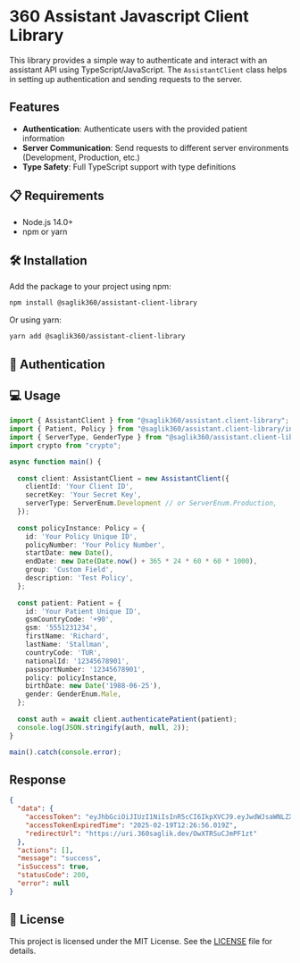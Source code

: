 # 360 Assistant Javascript Client Library

This library provides a simple way to authenticate and interact with an assistant API using TypeScript/JavaScript. The `AssistantClient` class helps in setting up authentication and sending requests to the server.

## Features

- **Authentication**: Authenticate users with the provided patient information
- **Server Communication**: Send requests to different server environments (Development, Production, etc.)
- **Type Safety**: Full TypeScript support with type definitions

## 📋 Requirements

- Node.js 14.0+
- npm or yarn

## 🛠️ Installation

Add the package to your project using npm:

```bash
npm install @saglik360/assistant-client-library
```

Or using yarn:

```bash
yarn add @saglik360/assistant-client-library
```

## 🔑 Authentication

## 💻 Usage

```ts
import { AssistantClient } from "@saglik360/assistant.client-library";
import { Patient, Policy } from "@saglik360/assistant.client-library/interface";
import { ServerType, GenderType } from "@saglik360/assistant.client-library/enum";
import crypto from "crypto";

async function main() {
  
  const client: AssistantClient = new AssistantClient({
    clientId: 'Your Client ID',
    secretKey: 'Your Secret Key',
    serverType: ServerEnum.Development // or ServerEnum.Production,
  });
  
  const policyInstance: Policy = {
    id: 'Your Policy Unique ID',
    policyNumber: 'Your Policy Number',
    startDate: new Date(),
    endDate: new Date(Date.now() + 365 * 24 * 60 * 60 * 1000),
    group: 'Custom Field',
    description: 'Test Policy',
  };
  
  const patient: Patient = {
    id: 'Your Patient Unique ID',
    gsmCountryCode: '+90',
    gsm: '5551231234',
    firstName: 'Richard',
    lastName: 'Stallman',
    countryCode: 'TUR',
    nationalId: '12345678901',
    passportNumber: '12345678901',
    policy: policyInstance,
    birthDate: new Date('1988-06-25'),
    gender: GenderEnum.Male,
  };
  
  const auth = await client.authenticatePatient(patient);
  console.log(JSON.stringify(auth, null, 2));
}

main().catch(console.error);

```

## Response

```json
{
  "data": {
    "accessToken": "eyJhbGciOiJIUzI1NiIsInR5cCI6IkpXVCJ9.eyJwdWJsaWNLZXkiOiIxZjcyNWRiNi01MjRjLTQwM2Qt.....",
    "accessTokenExpiredTime": "2025-02-19T12:26:56.019Z",
    "redirectUrl": "https://uri.360saglik.dev/OwXTRSuCJmPF1zt"
  },
  "actions": [],
  "message": "success",
  "isSuccess": true,
  "statusCode": 200,
  "error": null
}
```

## 📝 License

This project is licensed under the MIT License. See the [LICENSE](LICENSE) file for details.
